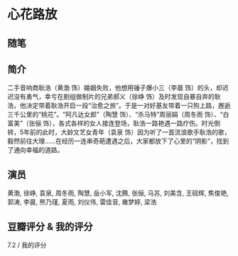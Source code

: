 # 心花路放

## 随笔

## 简介

二手音响商耿浩（黄渤 饰）婚姻失败，他想用锤子爆小三（李晨 饰）的头，却迟迟没有勇气，幸亏在剧组做制片的兄弟郝义（徐峥 饰）及时发现自暴自弃的耿浩，他决定带着耿浩开启一段“治愈之旅”。于是一对好基友带着一只狗上路，邂逅三千公里的“桃花”。“阿凡达女郎”（陶慧 饰）、“杀马特”周丽娟（周冬雨 饰）、“白富美”（张俪 饰），各式各样的女人接连登场，耿浩一路艳遇一路疗伤。时光倒转，5年前的此时，大龄文艺女青年（袁泉 饰）因为听了一首流浪歌手耿浩的歌，毅然前往大理……在经历一连串奇葩遭遇之后，大家都放下了心里的“阴影”，找到了通向幸福的道路。

## 演员

黄渤, 徐峥, 袁泉, 周冬雨, 陶慧, 岳小军, 沈腾, 张俪, 马苏, 刘美含, 王砚辉, 焦俊艳, 郭涛, 李晨, 熊乃瑾, 夏雨, 刘仪伟, 雷佳音, 雍梦婷, 梁浩

## 豆瓣评分 & 我的评分

7.2 / 我的评分
